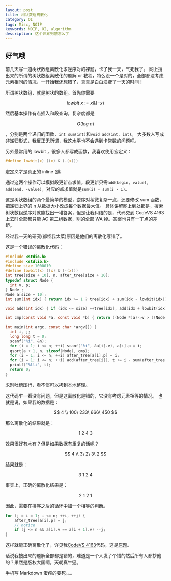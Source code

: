 ```yaml
---
layout: post  
title: 树状数组离散化 
category: OI
tags: Misc, NOIP
keywords: NOIP, OI, algorithm
description: 这个世界到底怎么了
---
```


## 好气哦

前几天写一道树状数组离散化求逆序对的裸题，卡了我一天，气死我了。
网上搜出来的所谓的树状数组离散化的题解 or 教程，特么没一个是对的，全部都没考虑元素相同的情况，一开始我还想错了，真真是白白浪费了一天的时间！

所谓树状数组，就是树状的数组。首先你需要

$$
lowbit\ x := x\& (-x)
$$

然后基本操作有点插入和段查询，复杂度都是

$$
O(log\ n)
$$

，分别是两个递归的函数，`int sum(int)`和`void add(int, int)`。
大多数人写成非递归形式，我反正无所谓，我这水平也不会遇到卡常数的问题吧。

另外最常用的 lowbit ，很多人都写成函数，我喜欢使用宏定义：

```c
#define lowbit(x) ((x) & (-(x)))
```

宏定义才是真正的 inline (逃

通过这两个操作可以模拟段更新点求值，段更新只需`add(begin, value), add(end, -value)`，对应的点求值就是`sum(i) - sum(i - 1)`。

这是树状数组的两个最简单的模型，逆序对稍微复杂一点，还要修改 sum 函数，把递归上界的 n 从数据大小改成每个数据最大值。
具体讲解网上到处都是，搜索树状数组逆序对就能找出一堆答案，但是让我纠结的是，代码交到 CodeVS 4163 上去时全部都只能 AC 第二组数据，别的全部 WA 掉。答案也只有一丁点的差距。

经过我一天的研究(都怪我太菜)原因是他们的离散化写错了。

这是一个错误的离散化代码：

```c
#include <stdio.h>
#include <stdlib.h>
#define size 1000010
#define lowbit(x) ((x) & (-(x)))
int tree[size + 10], n, after_tree[size + 10];
typedef struct Node {
  int v, p;
} Node ;
Node a[size + 10];
int sum(int idx) { return idx >= 1 ? tree[idx] + sum(idx - lowbit(idx)) : 0; }

void add(int idx) { if (idx <= size) ++tree[idx], add(idx + lowbit(idx)); }

int cmp(const void *a, const void *b) { return ((Node *)a)->v > ((Node *)b)->v; }

int main(int argc, const char *argv[]) {
  int i, j;
  long long t = 0;
  scanf("%i", &n);
  for (i = 1; i <= n; ++i) scanf("%i", &a[i].v), a[i].p = i;
  qsort(a + 1, n, sizeof(Node), cmp);
  for (i = 1; i <= n; ++i) after_tree[a[i].p] = i;
  for (i = 1; i <= n; ++i) add(after_tree[i]), t += i - sum(after_tree[i]);
  printf("%lli", t);
  return 0;
}
```

求别吐槽压行，看不惯可以拷到本地整理。

这代码乍一看没有问题，但是这离散化是错的，它没有考虑元素相等的情况。
也就是说，如果我的数据是：

$$
4 \\
100\ 233\ 666\ 450
$$

那么离散化的结果就是：

$$
1\ 2\ 4\ 3
$$

效果很好有木有？但是如果数据有重复的话呢？

$$
4 \\
3\ 2\ 3\ 2
$$

结果就是：

$$
3\ 1\ 2\ 4
$$

事实上，正确的离散化结果是：

$$
2\ 1\ 2\ 1
$$

因此，需要在排序之后的循环中加一个相等的判断。

```c
for (j = i = 1; i <= n; ++i, ++j) {
	after_tree[a[i].p] = j;
	// notice
	if (j <= n && a[i].v == a[i + 1].v) --j;
}
```

这样就能正确离散化了，详见我[CodeVS 4163](https://github.com/ice1000/OI-codes/blob/master/codevs/4163.c)代码，这是[原题](https://www.codevs.cn/problem/4163)。

话说我搜出来的题解全部都是错的，难道是一个人发了个错的然后所有人都抄他的？果然是版权大国啊，天朝真牛逼。

手机写 Markdown 蛋疼的要死。。。

